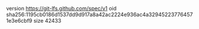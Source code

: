 version https://git-lfs.github.com/spec/v1
oid sha256:1195cb0186d1537dd9d917a8a42ac2224e936ac4a329452237764571e3e6cbf9
size 42433
